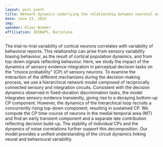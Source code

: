 ```yaml
---
layout: post_event
title: Network dynamics underlying the relationship between neuronal and behavioral variability
date: June 23, 2015
img:
speaker: Klaus Wimmer
affiliation: IDIBAPS, Barcelona
---
```

The trial-to-trial variability of cortical neurons correlates with variability of behavioral reports. This relationship can arise from sensory variability biasing behaviour, as the result of cortical population dynamics, and from top-down signals reflecting behaviour. Here, we study the impact of the dynamics of sensory evidence integration in perceptual decision tasks on the "choice probability" (CP) of sensory neurons. To examine the interaction of the different mechanisms during the decision-making process, we use a hierarchical network model composed of reciprocally connected sensory and integration circuits. Consistent with the decision dynamics observed in fixed-duration discrimination tasks, the model integrates sensory evidence transiently, giving rise to a decaying bottom-up CP component. However, the dynamics of the hierarchical loop recruits a concurrently rising top-down component, resulting in sustained CP. We compute the CP time-course of neurons in the medial temporal area (MT) and find an early transient component and a separate late contribution reflecting decision build-up. The stability of individual CPs and the dynamics of noise correlations further support this decomposition. Our model provides a unified understanding of the circuit dynamics linking neural and behavioural variability.
